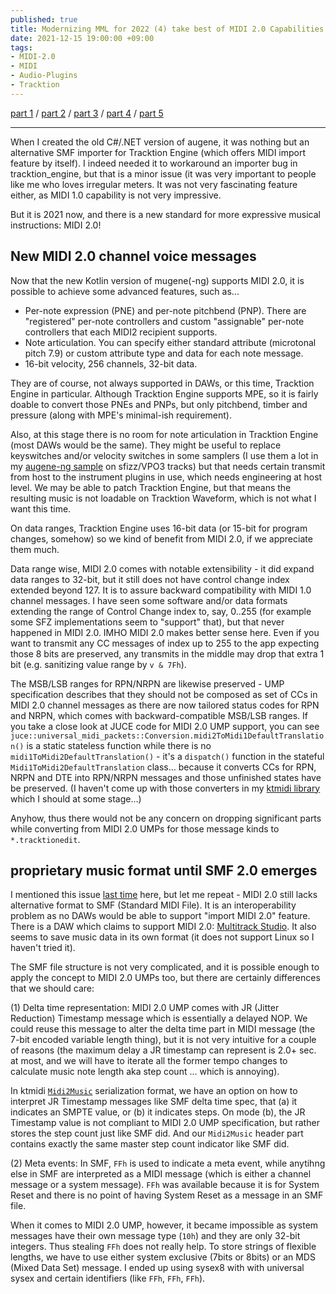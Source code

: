 ```yaml
---
published: true
title: Modernizing MML for 2022 (4) take best of MIDI 2.0 Capabilities into existing DAWs
date: 2021-12-15 19:00:00 +09:00
tags:
- MIDI-2.0
- MIDI
- Audio-Plugins
- Tracktion
---
```


[part 1](https://atsushieno.github.io/2021/12/15/augene-ng-1.html) / [part 2](https://atsushieno.github.io/2021/12/15/augene-ng-2.html) / [part 3](https://atsushieno.github.io/2021/12/15/augene-ng-3.html) / [part 4](https://atsushieno.github.io/2021/12/15/augene-ng-4.html) / [part 5](https://atsushieno.github.io/2021/12/15/augene-ng-5.html)

----

When I created the old C#/.NET version of augene, it was nothing but an alternative SMF importer for Tracktion Engine (which offers MIDI import feature by itself). I indeed needed it to workaround an importer bug in tracktion_engine, but that is a minor issue (it was very important to people like me who loves irregular meters. It was not very fascinating feature either, as MIDI 1.0 capability is not very impressive.

But it is 2021 now, and there is a new standard for more expressive musical instructions: MIDI 2.0!

## New MIDI 2.0 channel voice messages

Now that the new Kotlin version of mugene(-ng) supports MIDI 2.0, it is possible to achieve some advanced features, such as...

- Per-note expression (PNE) and per-note pitchbend (PNP). There are "registered" per-note controllers and custom "assignable" per-note controllers that each MIDI2 recipient supports.
- Note articulation. You can specify either standard attribute (microtonal pitch 7.9) or custom attribute type and data for each note message.
- 16-bit velocity, 256 channels, 32-bit data.

They are of course, not always supported in DAWs, or this time, Tracktion Engine in particular. Although Tracktion Engine supports MPE, so it is fairly doable to convert those PNEs and PNPs, but only pitchbend, timber and pressure (along with MPE's minimal-ish requirement).

Also, at this stage there is no room for note articulation in Tracktion Engine (most DAWs would be the same). They might be useful to replace keyswitches and/or velocity switches in some samplers (I use them a lot in my [augene-ng sample](https://github.com/atsushieno/augene-ng/blob/main/samples/mars/mars_sfizz1.mugene) on sfizz/VPO3 tracks) but that needs certain transmit from host to the instrument plugins in use, which needs engineering at host level. We may be able to patch Tracktion Engine, but that means the resulting music is not loadable on Tracktion Waveform, which is not what I want this time.

On data ranges, Tracktion Engine uses 16-bit data (or 15-bit for program changes, somehow) so we kind of benefit from MIDI 2.0, if we appreciate them much.

Data range wise, MIDI 2.0 comes with notable extensibility - it did expand data ranges to 32-bit, but it still does not have control change index extended beyond 127. It is to assure backward compatibility with MIDI 1.0 channel messages. I have seen some software and/or data formats extending the range of Control Change index to, say, 0..255 (for example some SFZ implementations seem to "support" that), but that never happened in MIDI 2.0. IMHO MIDI 2.0 makes better sense here. Even if you want to transmit any CC messages of index up to 255 to the app expecting those 8 bits are preserved, any transmits in the middle may drop that extra 1 bit (e.g. sanitizing value range by `v & 7Fh`).

The MSB/LSB ranges for RPN/NRPN are likewise preserved - UMP specification describes that they should not be composed as set of CCs in MIDI 2.0 channel messages as there are now tailored status codes for RPN and NRPN, which comes with backward-compatible MSB/LSB ranges. If you take a close look at JUCE code for MIDI 2.0 UMP support, you can see `juce::universal_midi_packets::Conversion.midi2ToMidi1DefaultTranslation()`  is a static stateless function while there is no `midi1ToMidi2DefaultTranslation()` - it's a `dispatch()` function in the stateful `Midi1ToMidi2DefaultTranslation` class... because it converts CCs for RPN, NRPN and DTE into RPN/NRPN messages and those unfinished states have be preserved. (I haven't come up with those converters in my [ktmidi library](https://github.com/atsushieno/ktmidi) which I should at some stage...)

Anyhow, thus there would not be any concern on dropping significant parts while converting from MIDI 2.0 UMPs for those message kinds to `*.tracktionedit`.

## proprietary music format until SMF 2.0 emerges

I mentioned this issue [last time](https://atsushieno.github.io/2021/05/18/ktmidi.html) here, but let me repeat - MIDI 2.0 still lacks alternative format to SMF (Standard MIDI File). It is an interoperability problem as no DAWs would be able to support "import MIDI 2.0" feature. There is a DAW which claims to support MIDI 2.0: [Multitrack Studio](https://www.multitrackstudio.com/). It also seems to save music data in its own format (it does not support Linux so I haven't tried it).

The SMF file structure is not very complicated, and it is possible enough to apply the concept to MIDI 2.0 UMPs too, but there are certainly differences that we should care:

(1) Delta time representation: MIDI 2.0 UMP comes with JR (Jitter Reduction) Timestamp message which is essentially a delayed NOP. We could reuse this message to alter the delta time part in MIDI message (the 7-bit encoded variable length thing), but it is not very intuitive for a couple of reasons (the maximum delay a JR timestamp can represent is 2.0+ sec. at most, and we will have to iterate all the former tempo changes to calculate music note length aka step count ... which is annoying).

In ktmidi [`Midi2Music`](https://atsushieno.github.io/ktmidi/ktmidi/dev.atsushieno.ktmidi/-midi2-music/index.html) serialization format, we have an option on how to interpret JR Timestamp messages like SMF delta time spec, that (a) it indicates an SMPTE value, or (b) it indicates steps. On mode (b), the JR Timestamp value is not compliant to MIDI 2.0 UMP specification, but rather stores the step count just like SMF did. And our `Midi2Music` header part contains exactly the same master step count indicator like SMF did.

(2) Meta events: In SMF, `FFh` is used to indicate a meta event, while anytihng else in SMF are interpreted as a MIDI message (which is either a channel message or a system message). `FFh` was available because it is for System Reset and there is no point of having System Reset as a message in an SMF file.

When it comes to MIDI 2.0 UMP, however, it became impossible as system messages have their own message type (`10h`) and they are only 32-bit integers. Thus stealing `FFh` does not really help. To store strings of flexible lengths, we have to use either system exclusive (7bits or 8bits) or an MDS (Mixed Data Set) message. I ended up using sysex8 with with universal sysex and certain identifiers (like `FFh`, `FFh`, `FFh`).
